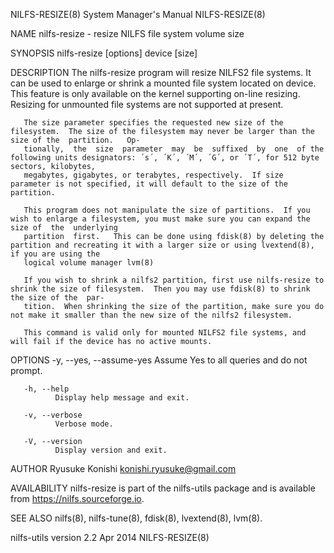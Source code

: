 NILFS-RESIZE(8)                                                        System Manager's Manual                                                       NILFS-RESIZE(8)

NAME
       nilfs-resize - resize NILFS file system volume size

SYNOPSIS
       nilfs-resize [options] device [size]

DESCRIPTION
       The nilfs-resize program will resize NILFS2 file systems.  It can be used to enlarge or shrink a mounted file system located on device.  This feature is only
       available on the kernel supporting on-line resizing.  Resizing for unmounted file systems are not supported at present.

       The size parameter specifies the requested new size of the filesystem.  The size of the filesystem may never be larger than the size of the  partition.   Op‐
       tionally,  the  size  parameter  may  be  suffixed  by  one  of the following units designators: ´s´, ´K´, ´M´, ´G´, or ´T´, for 512 byte sectors, kilobytes,
       megabytes, gigabytes, or terabytes, respectively.  If size parameter is not specified, it will default to the size of the partition.

       This program does not manipulate the size of partitions.  If you wish to enlarge a filesystem, you must make sure you can expand the size of  the  underlying
       partition  first.   This can be done using fdisk(8) by deleting the partition and recreating it with a larger size or using lvextend(8), if you are using the
       logical volume manager lvm(8)

       If you wish to shrink a nilfs2 partition, first use nilfs-resize to shrink the size of filesystem.  Then you may use fdisk(8) to shrink the size of the  par‐
       tition.  When shrinking the size of the partition, make sure you do not make it smaller than the new size of the nilfs2 filesystem.

       This command is valid only for mounted NILFS2 file systems, and will fail if the device has no active mounts.

OPTIONS
       -y, --yes, --assume-yes
              Assume Yes to all queries and do not prompt.

       -h, --help
              Display help message and exit.

       -v, --verbose
              Verbose mode.

       -V, --version
              Display version and exit.

AUTHOR
       Ryusuke Konishi <konishi.ryusuke@gmail.com>

AVAILABILITY
       nilfs-resize is part of the nilfs-utils package and is available from https://nilfs.sourceforge.io.

SEE ALSO
       nilfs(8), nilfs-tune(8), fdisk(8), lvextend(8), lvm(8).

nilfs-utils version 2.2                                                       Apr 2014                                                               NILFS-RESIZE(8)

